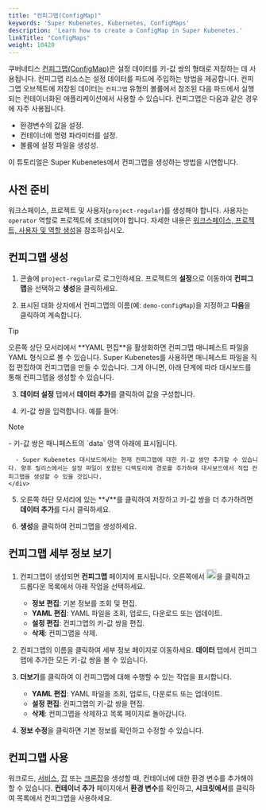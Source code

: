 ```yaml
---
title: "컨피그맵(ConfigMap)"
keywords: 'Super Kubenetes, Kubernetes, ConfigMaps'
description: 'Learn how to create a ConfigMap in Super Kubenetes.'
linkTitle: "ConfigMaps"
weight: 10420
---
```


쿠버네티스 [컨피그맵(ConfigMap)](https://kubernetes.io/docs/concepts/configuration/configMap/)은 설정 데이터를 키-값 쌍의 형태로 저장하는 데 사용됩니다. 컨피그맵 리소스는 설정 데이터를 파드에 주입하는 방법을 제공합니다. 컨피그맵 오브젝트에 저장된 데이터는 `컨피그맵` 유형의 볼륨에서 참조된 다음 파드에서 실행되는 컨테이너화된 애플리케이션에서 사용할 수 있습니다. 컨피그맵은 다음과 같은 경우에 자주 사용됩니다.

- 환경변수의 값을 설정.
- 컨테이너에 명령 파라미터를 설정.
- 볼륨에 설정 파일을 생성성.

이 튜토리얼은 Super Kubenetes에서 컨피그맵을 생성하는 방법을 시연합니다.

## 사전 준비

워크스페이스, 프로젝트 및 사용자(`project-regular`)를 생성해야 합니다. 사용자는 `operator` 역할로 프로젝트에 초대되어야 합니다. 자세한 내용은 [워크스페이스, 프로젝트, 사용자 및 역할 생성](../../../quick-start/create-workspace-and-project/)을 참조하십시오.

## 컨피그맵 생성

1. 콘솔에 `project-regular`로 로그인하세요. 프로젝트의 **설정**으로 이동하여 **컨피그맵**을 선택하고 **생성**을 클릭하세요.

2. 표시된 대화 상자에서 컨피그맵의 이름(예: `demo-configMap`)을 지정하고 **다음**을 클릭하여 계속합니다.

  <div className="notices tip">
    <p>Tip</p>
    <div>
      오른쪽 상단 모서리에서 **YAML 편집**을 활성화하면 컨피그맵 매니페스트 파일을 YAML 형식으로 볼 수 있습니다. Super Kubenetes를 사용하면 매니페스트 파일을 직접 편집하여 컨피그맵을 만들 수 있습니다. 그게 아니면, 아래 단계에 따라 대시보드를 통해 컨피그맵을 생성할 수 있습니다.
    </div>
  </div>

3. **데이터 설정** 탭에서 **데이터 추가**를 클릭하여 값을 구성합니다.

4. 키-값 쌍을 입력합니다. 예를 들어:

  <div className="notices note">
    <p>Note</p>
    <div>
      - 키-값 쌍은 매니페스트의 `data` 영역 아래에 표시됩니다.

      - Super Kubenetes 대시보드에서는 현재 컨피그맵에 대한 키-값 쌍만 추가할 수 있습니다. 향후 릴리스에서는 설정 파일이 포함된 디렉토리에 경로를 추가하여 대시보드에서 직접 컨피그맵을 생성할 수 있을 것입니다.
    </div>
  </div>

5. 오른쪽 하단 모서리에 있는 **√**를 클릭하여 저장하고 키-값 쌍을 더 추가하려면 **데이터 추가**를 다시 클릭하세요.

6. **생성**을 클릭하여 컨피그맵을 생성하세요.

## 컨피그맵 세부 정보 보기

1. 컨피그맵이 생성되면 **컨피그맵** 페이지에 표시됩니다. 오른쪽에서 <img src="/dist/assets/docs/v3.3/project-user-guide/configurations/configmaps/three-dots.png" height="20px" alt="icon">을 클릭하고 드롭다운 목록에서 아래 작업을 선택하세요.

    - **정보 편집**: 기본 정보를 조회 및 편집.
    - **YAML 편집**: YAML 파일을 조회, 업로드, 다운로드 또는 업데이트.
    - **설정 편집**: 컨피그맵의 키-값 쌍을 편집.
    - **삭제**: 컨피그맵을 삭제.
    
2. 컨피그맵의 이름을 클릭하여 세부 정보 페이지로 이동하세요. **데이터** 탭에서 컨피그맵에 추가한 모든 키-값 쌍을 볼 수 있습니다.

3. **더보기**를 클릭하여 이 컨피그맵에 대해 수행할 수 있는 작업을 표시합니다.

    - **YAML 편집**: YAML 파일을 조회, 업로드, 다운로드 또는 업데이트.
    - **설정 편집**: 컨피그맵의 키-값 쌍을 편집.
    - **삭제**: 컨피그맵을 삭제하고 목록 페이지로 돌아갑니다.

4. **정보 수정**을 클릭하면 기본 정보를 확인하고 수정할 수 있습니다.


## 컨피그맵 사용

워크로드, [서비스](../../../project-user-guide/application-workloads/services/), [잡](../../../project-user-guide/application-workloads/jobs/) 또는 [크론잡](../../../project-user-guide/application-workloads/cronjobs/)을 생성할 때, 컨테이너에 대한 환경 변수를 추가해야 할 수 있습니다. **컨테이너 추가** 페이지에서 **환경 변수**를 확인하고, **시크릿에서**를 클릭하여 목록에서 컨피그맵을 사용하세요.
